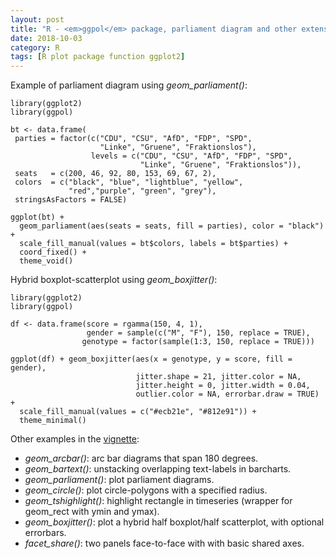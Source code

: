 ```yaml
---
layout: post
title: "R - <em>ggpol</em> package, parliament diagram and other extensions of <em>ggplot2</em> (e.g. mix box/scatterplots) "
date: 2018-10-03
category: R
tags: [R plot package function ggplot2]
---
```



Example of parliament diagram using <em>geom_parliament()</em>:


```
library(ggplot2)
library(ggpol)

bt <- data.frame(
 parties = factor(c("CDU", "CSU", "AfD", "FDP", "SPD", 
                    "Linke", "Gruene", "Fraktionslos"),
                  levels = c("CDU", "CSU", "AfD", "FDP", "SPD", 
                             "Linke", "Gruene", "Fraktionslos")),
 seats   = c(200, 46, 92, 80, 153, 69, 67, 2),
 colors  = c("black", "blue", "lightblue", "yellow", 
             "red","purple", "green", "grey"),
 stringsAsFactors = FALSE)

ggplot(bt) + 
  geom_parliament(aes(seats = seats, fill = parties), color = "black") + 
  scale_fill_manual(values = bt$colors, labels = bt$parties) +
  coord_fixed() + 
  theme_void()
```



Hybrid boxplot-scatterplot using <em>geom_boxjitter()</em>:


```
library(ggplot2)
library(ggpol)

df <- data.frame(score = rgamma(150, 4, 1), 
                 gender = sample(c("M", "F"), 150, replace = TRUE), 
                genotype = factor(sample(1:3, 150, replace = TRUE)))

ggplot(df) + geom_boxjitter(aes(x = genotype, y = score, fill = gender),
                            jitter.shape = 21, jitter.color = NA, 
                            jitter.height = 0, jitter.width = 0.04,
                            outlier.color = NA, errorbar.draw = TRUE) +
  scale_fill_manual(values = c("#ecb21e", "#812e91")) +
  theme_minimal()
```


Other examples in the <a href="https://erocoar.github.io/ggpol/">vignette</a>:

- <em>geom_arcbar()</em>: arc bar diagrams that span 180 degrees.
- <em>geom_bartext()</em>: unstacking overlapping text-labels in barcharts.
- <em>geom_parliament()</em>: plot parliament diagrams.
- <em>geom_circle()</em>: plot circle-polygons with a specified radius.
- <em>geom_tshighlight()</em>: highlight rectangle in timeseries (wrapper for geom_rect with ymin and ymax).
- <em>geom_boxjitter()</em>: plot a hybrid half boxplot/half scatterplot, with optional errorbars.
- <em>facet_share()</em>: two panels face-to-face with with basic shared axes.
